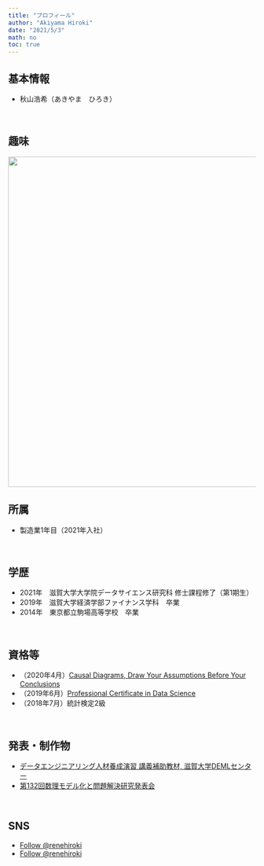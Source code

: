 ```yaml
---
title: "プロフィール"
author: "Akiyama Hiroki"
date: "2021/5/3"
math: no
toc: true
---
```


## 基本情報

* 秋山浩希（あきやま　ひろき）

<br>

## 趣味




<img src="{{< blogdown/postref >}}index_files/figure-html/unnamed-chunk-2-1.png" width="672" />



<br>

## 所属

* 製造業1年目（2021年入社）

<br>

## 学歴


* 2021年　滋賀大学大学院データサイエンス研究科 修士課程修了（第1期生）
* 2019年　滋賀大学経済学部ファイナンス学科　卒業
* 2014年　東京都立駒場高等学校　卒業

<br>

## 資格等


<ul>
<li>（2020年4月）<a href="https://courses.edx.org/certificates/bf92d08c03604b18807cdd0c56c641a8" target="_blank" rel="noopener noreferrer">Causal Diagrams, Draw Your Assumptions Before Your Conclusions</a></li>
<li>（2019年6月）<a href="https://credentials.edx.org/credentials/9968f2eacedd4af892bf888b3099826b/" target="_blank" rel="noopener noreferrer">Professional Certificate in Data Science</a></li>
<li>（2018年7月）統計検定2級</li>
</ul>


<br>

## 発表・制作物


<ul>
<li><a href="https://www.ds.shiga-u.ac.jp/DEML/education.html" target="_blank" rel="noopener noreferrer">
データエンジニアリング人材養成演習 講義補助教材, 滋賀大学DEMLセンター</a></li>
<li><a href="https://www.ipsj.or.jp/kenkyukai/event/mps132.html" target="_blank" rel="noopener noreferrer">
第132回数理モデル化と問題解決研究発表会</a></li>
</ul>


<br>

## SNS

<!-- Place this tag in your head or just before your close body tag. -->
<script async defer src="https://buttons.github.io/buttons.js"></script>

<ul>
<li>
<a href="https://twitter.com/renehiroki?ref_src=twsrc%5Etfw" class="twitter-follow-button" data-show-count="false">Follow @renehiroki</a><script async src="https://platform.twitter.com/widgets.js" charset="utf-8"></script>
</li>
<li>
<a class="github-button" href="https://github.com/renehiroki" data-color-scheme="no-preference: dark; light: dark; dark: light;" aria-label="Follow @renehiroki on GitHub">Follow @renehiroki</a>
</li>
</ul>


